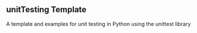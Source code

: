 **unitTesting Template**
---
A template and examples for unit testing in Python using the unittest library
